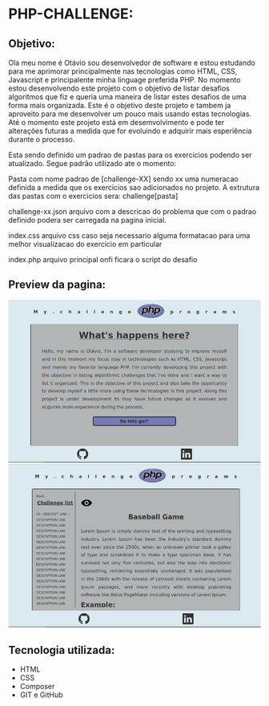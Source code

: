 # PHP-CHALLENGE:

## Objetivo:

Ola meu nome é Otávio sou desenvolvedor de software e estou estudando para me aprimorar principalmente nas tecnologias como HTML, CSS, Javascript e principalente minha linguage preferida PHP.
No momento estou desenvolvendo este projeto com o objetivo de listar desafios algoritmos que fiz e queria uma maneira de listar estes desafios de uma forma mais organizada. Este é o objetivo deste projeto e tambem ja aproveito para me desenvolver um pouco mais usando estas tecnologias. Até o momento este projeto está em desemvolvimento e pode ter alterações futuras a medida que for evoluindo e adquirir mais esperiência durante o processo.

Esta sendo definido um padrao de pastas para os exercicios podendo ser atualizado.
Segue padrão utilizado ate o momento:

Pasta com nome padrao de [challenge-XX] sendo xx uma numeracao definida a medida que os exercicios sao adicionados no projeto.
A extrutura das pastas com o exercicios sera:
challenge[pasta]

challenge-xx.json
arquivo com a descricao do problema que com o padrao definido podera ser carregada na pagina inicial.

index.css
arquivo css caso seja necessario alguma formatacao para uma melhor visualizacao do exercicio em particular

index.php
arquivo principal onfi ficara o script do desafio

## Preview da pagina:
![Preview](preview.png)
![Preview 2](preview2.png)

## Tecnologia utilizada:
* HTML
* CSS
* Composer
* GIT e GitHub